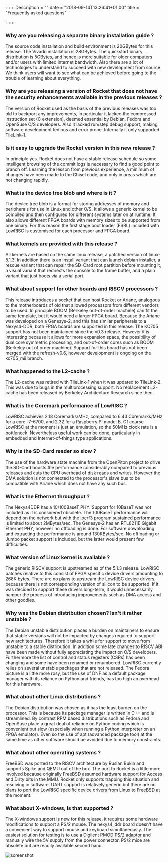 +++
Description = ""
date = "2018-09-14T13:26:41+01:00"
title = "Frequently asked questions"

+++

### Why are you releasing a separate binary installation guide ?

The source code installation and build environment is 20GBytes for this release. The Vivado installation is 28GBytes. The quickstart binary distribution is 5GBytes, and hence is more suitable for older computers and/or users with limited internet bandwidth. Also there are a lot of technologies to understand to succeed with new development from source. We think users will want to see what can be achieved before going to the trouble of learning about everything.

### Why are you releasing a version of Rocket that does not have the security enhancements available in the previous releases ?

The version of Rocket used as the basis of the previous releases was too old to backport any improvements, in particular it lacked the compressed instruction set (C extension), deemed essential by Debian, Fedora and OpenSuse O/S developers. Also it lacked run/step debug support, making software development tedious and error prone. Internally it only supported TileLink-1.

### Is it easy to upgrade the Rocket version in this new release ?

In principle yes. Rocket does not have a stable release schedule so some intelligent browsing of the commit logs is necessary to find a good point to branch off. Learning the lesson from previous experience, a minimum of changes have been made to the Chisel code, and only in areas which are not changing rapidly.

### What is the device tree blob and where is it ?

The device tree blob is a format for storing addresses of memory and peripherals for use in Linux and other O/S. It allows a generic kernel to be compiled and then configured for different systems later on at runtime. It also allows different FPGA boards with memory sizes to be supported from one binary. For this reason the first stage boot loader (FSBL) included with LowRISC is customised for each processor and FPGA board.

### What kernels are provided with this release ?

All kernels are based on the same linux release, a patched version of linux-5.1.3. In addition there is an install variant that can launch debian installer, a rescue variant that can repair the SD-Card root partition before mounting it, a visual variant that redirects the console to the frame buffer, and a plain variant that just boots via a serial port.

### What about support for other boards and RISCV processors ?

This release introduces a socket that can host Rocket or Ariane, analogous to the motherboards of old that allowed processors from different vendors to be used. In principle BOOM (Berkeley out-of-order machine) can fit the same template, but it would need a larger FPGA board. Because the Ariane was developed on a Genesys-2, and this has similar peripherals to a Nexys4-DDR, both FPGA boards are supported in this release.
The KC705 support has not been maintained since the v0.3 release. However it is interesting because it allows for more expansion space, the possibility of dual core symmetric processing, and out-of-order cores such as BOOM (Berkeley out of order machine). Support for this board has not been merged with the refresh-v0.6, however development is ongoing on the kc705_mii branch.

### What happened to the L2-cache ?

The L2-cache was retired with TileLink-1 when it was updated to TileLink-2. This was due to bugs in the multiprocessing support. No replacement L2-cache has been released by Berkeley Architecture Research since then.

### What is the Coremark performance of LowRISC ?

LowRISC achieves 2.18 Coremarks/MHz, compared to 6.43 Coremarks/MHz for a core-i7-6700, and 2.32 for a Raspberry PI model B. Of course LowRISC at the moment is just an emulation, so the 50MHz clock rate is a bottleneck. Nevertheless useful work can be done, particularly in embedded and Internet-of-things type applications.

### Why is the SD-Card reader so slow ?

The use of the hardware state machine from the OpenPiton project to drive the SD-Card boosts the performance considerably compared to previous releases and cuts the CPU overhead of disk reads and writes. However the DMA solution is not connected to the processor's slave bus to be compatible with Ariane which does not have any such bus.

### What is the Ethernet throughput ?

The Nexys4DDR has a 10/100BaseT PHY. Support for 10BaseT was not included as it is considered obsolete. The 100BaseT performance will depend on the network but with the iperf3 program sustained performance is limited to about 2MBytes/sec. The Genesys-2 has an RTL8211E Gigabit Ethernet PHY, however no offloading is done. For software downloading and extracting the performance is around 130KBytes/sec. No offloading or Jumbo packet support is included, but the latter would present few difficulties.

### What version of Linux kernel is available ?

The generic RISCV support is upstreamed as of the 5.1.3 release. LowRISC patches relative to this consist of FPGA specific device drivers amounting to 268K bytes. There are no plans to upstream the LowRISC device drivers, because there is not corresponding version of silicon to be supported. If it was decided to support these drivers long-term, it would unnecessarily hamper the process of introducing improvements such as DMA access and other goodies.

### Why was the Debian distribution chosen? Isn't it rather unstable ?

The Debian unstable distribution places a burden on maintainers to ensure that stable versions will not be impacted by changes required to support new architectures. Therefore it takes a while for support to move from unstable to a stable distribution. In addition some late changes to RISCV ABI have been made without fully appreciating the impact on O/S developers. Furthermore the list of control and status registers (CSRs) has been changing and some have been renamed or renumbered. LowRISC currently relies on several unstable packages that are not released. The Fedora picture is a little more rosy, but the use of DNF as a default package manager with its reliance on Python and friends, has too high an overhead for this hardware.

### What about other Linux distributions ?

The Debian distribution was chosen as it has the least burden on the processor. This is because its package manager is written in C++ and is streamlined. By contrast RPM based distributions such as Fedora and OpenSuse place a great deal of reliance on Python coding which is convenient but slow (especially when running a Python interpreter on an FPGA emulator). Even so the use of apt (advanced package tool) at the same time as other software should be avoided due to memory constraints.

### What about other operating systems ?

FreeBSD was ported to the RISCV architecture by Ruslan Bukin and supports Spike and QEMU out of the box. The port to Rocket is a little more involved because originally FreeBSD assumed hardware support for Access and Dirty bits in the MMU. Rocket only supports trapping this situation and resolving in software. UART support is relatively generic but there are no plans to port the LowRISC specific device drivers from Linux to FreeBSD at the moment.

### What about X-windows, is that supported ?

The X-windows support is new for this release, it requires some hardware modifications to support a PS/2 mouse. The nexys4_ddr board doesn't have a convenient way to support mouse and keyboard simultaneously. The easiest solution for testing is to use a [Digilent PMOD PS/2 adaptor](https://store.digilentinc.com/pmod-ps2-keyboard-mouse-connector/) and manually wire the 5V supply from the power connector. PS/2 mice are obsolete but are readily available second hand.

![screenshot](/img/screenshot3.png "ariane-0.7 release shapshot")
